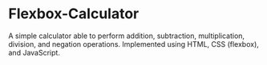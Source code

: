 # Flexbox-Calculator
A simple calculator able to perform addition, subtraction, multiplication, division, and negation operations. 
Implemented using HTML, CSS (flexbox), and JavaScript. 
